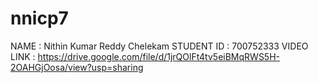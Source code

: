 # nnicp7
NAME : Nithin Kumar Reddy Chelekam
STUDENT ID : 700752333
VIDEO LINK : 
https://drive.google.com/file/d/1jrQOlFt4tv5eiBMqRWS5H-2OAHGjOosa/view?usp=sharing
